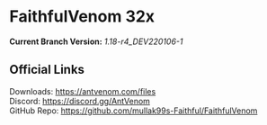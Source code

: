 # FaithfulVenom 32x

**Current Branch Version:** _1.18-r4_DEV220106-1_  

## Official Links

Downloads: https://antvenom.com/files  
Discord: https://discord.gg/AntVenom  
GitHub Repo: https://github.com/mullak99s-Faithful/FaithfulVenom  
